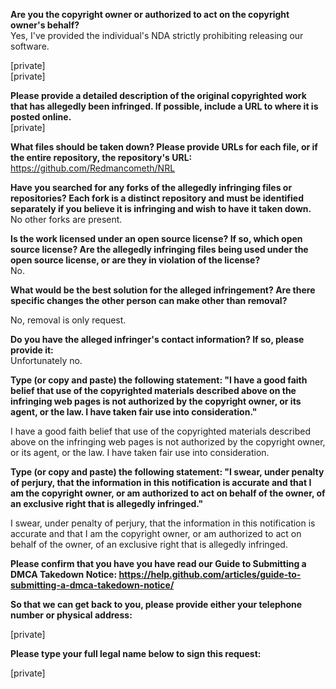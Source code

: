 **Are you the copyright owner or authorized to act on the copyright owner's behalf?**  
Yes, I've provided the individual's NDA strictly prohibiting releasing our software.  
  
[private]  
[private]  
  
**Please provide a detailed description of the original copyrighted work that has allegedly been infringed. If possible, include a URL to where it is posted online.**  
[private]   
  
**What files should be taken down? Please provide URLs for each file, or if the entire repository, the repository's URL:**  
https://github.com/Redmancometh/NRL  
  
**Have you searched for any forks of the allegedly infringing files or repositories? Each fork is a distinct repository and must be identified separately if you believe it is infringing and wish to have it taken down.**  
No other forks are present.  
  
**Is the work licensed under an open source license? If so, which open source license? Are the allegedly infringing files being used under the open source license, or are they in violation of the license?**  
No.  
  
**What would be the best solution for the alleged infringement? Are there specific changes the other person can make other than removal?**  
  
No, removal is only request.  
  
**Do you have the alleged infringer's contact information? If so, please provide it:**  
Unfortunately no.  
  
**Type (or copy and paste) the following statement: "I have a good faith belief that use of the copyrighted materials described above on the infringing web pages is not authorized by the copyright owner, or its agent, or the law. I have taken fair use into consideration."**  
  
I have a good faith belief that use of the copyrighted materials described above on the infringing web pages is not authorized by the copyright owner, or its agent, or the law. I have taken fair use into consideration.  
  
**Type (or copy and paste) the following statement: "I swear, under penalty of perjury, that the information in this notification is accurate and that I am the copyright owner, or am authorized to act on behalf of the owner, of an exclusive right that is allegedly infringed."**  
  
I swear, under penalty of perjury, that the information in this notification is accurate and that I am the copyright owner, or am authorized to act on behalf of the owner, of an exclusive right that is allegedly infringed.  
  
**Please confirm that you have you have read our Guide to Submitting a DMCA Takedown Notice: https://help.github.com/articles/guide-to-submitting-a-dmca-takedown-notice/**  
  
**So that we can get back to you, please provide either your telephone number or physical address:**  
  
[private]    
  
**Please type your full legal name below to sign this request:**  
  
[private]  

